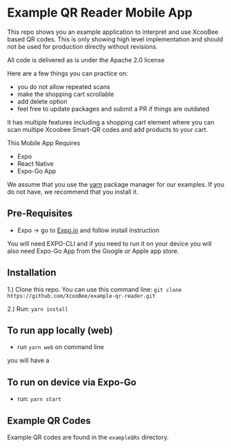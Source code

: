 # Example QR Reader Mobile App
This repo shows you an example application to interpret and use XcooBee based QR codes.
This is only showing high level implementation and should not be used for production directly without revisions.

All code is delivered as is under the Apache 2.0 license

Here are a few things you can practice on:
- you do not allow repeated scans
- make the shopping cart scrollable
- add delete option
- feel free to update packages and submit a PR if things are outdated

It has multiple features including a shopping cart element where you can scan multipe Xcoobee Smart-QR codes and add products to your cart.

This Mobile App Requires

- Expo
- React Native
- Expo-Go App

We assume that you use the [yarn](https://yarnpkg.com/) package manager for our examples. If you do not have, we recommend that you install it.

## Pre-Requisites

- Expo -> go to [Expo.io](https://expo.io) and follow install instruction

You will need EXPO-CLI and if you need to run it on your device you will also need Expo-Go App from the Google or Apple app store.

## Installation

1.) Clone this repo. You can use this command line:  `git clone https://github.com/XcooBee/example-qr-reader.git`

2.) Run:  `yarn install`

## To run app locally (web)

- run `yarn web` on command line

you will have a

## To run on device via Expo-Go

-  run: `yarn start`

## Example QR Codes

Example QR codes are found in the `exampleQRs` directory.



